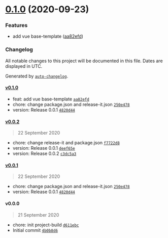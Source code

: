 # [0.1.0](https://github.com/wusanCL/vue-template/compare/v0.0.1...v0.1.0) (2020-09-23)


### Features

* add vue base-template ([aa82efd](https://github.com/wusanCL/vue-template/commit/aa82efd36bae798b39d01ab4d0c83349ec09974a))

### Changelog

All notable changes to this project will be documented in this file. Dates are displayed in UTC.

Generated by [`auto-changelog`](https://github.com/CookPete/auto-changelog).

#### [v0.1.0](https://github.com/wusanCL/vue-template/compare/v0.0.2...v0.1.0)

- feat: add vue base-template [`aa82efd`](https://github.com/wusanCL/vue-template/commit/aa82efd36bae798b39d01ab4d0c83349ec09974a)
- chore: change package.json and release-it.json [`250e478`](https://github.com/wusanCL/vue-template/commit/250e4787c287ac1dfc1851ed1e9e061826da4899)
- version: Release 0.0.1 [`4820d44`](https://github.com/wusanCL/vue-template/commit/4820d44aa5438cfa0b0667696f67c0fdc280f674)

#### [v0.0.2](https://github.com/wusanCL/vue-template/compare/v0.0.1...v0.0.2)

> 22 September 2020

- chore: change release-it and package.json [`f7722d8`](https://github.com/wusanCL/vue-template/commit/f7722d8a2a07ce7f8cbb188c8eb737237bf0f03b)
- version: Release 0.0.1 [`deef65e`](https://github.com/wusanCL/vue-template/commit/deef65ebd93c0bd5bb480e3bf9c7d1ba60dcfc8b)
- version: Release 0.0.2 [`c3dc5a3`](https://github.com/wusanCL/vue-template/commit/c3dc5a3c41bd3e015627f9be87cf9cfd6e4e2356)

#### [v0.0.1](https://github.com/wusanCL/vue-template/compare/v0.0.0...v0.0.1)

> 22 September 2020

- chore: change package.json and release-it.json [`250e478`](https://github.com/wusanCL/vue-template/commit/250e4787c287ac1dfc1851ed1e9e061826da4899)
- version: Release 0.0.1 [`4820d44`](https://github.com/wusanCL/vue-template/commit/4820d44aa5438cfa0b0667696f67c0fdc280f674)

#### v0.0.0

> 21 September 2020

- chore: init project-build [`d611ebc`](https://github.com/wusanCL/vue-template/commit/d611ebcaf4e6e68300d6133a725e01d581318a95)
- Initial commit [`4b0b8d6`](https://github.com/wusanCL/vue-template/commit/4b0b8d6464fbed9dd86f01a6cf833953d7ed38e1)
